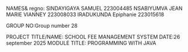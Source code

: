 NAMES& regno:         SINDAYIGAYA SAMUEL                  223004485 
                      NSABIYUMVA JEAN MARIE VIANNEY       223008033
                      IRADUKUNDA Epiphanie                223015618

GROUP NO:Group number 28

PROJECT TITLE/NAME:  SCHOOL FEE MANAGEMENT SYSTEM
DATE:26 september 2025
MODULE TITLE: PROGRAMMING WITH JAVA



